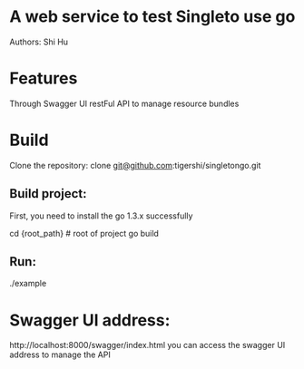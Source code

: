 # A web service to test Singleto use go
Authors: Shi Hu

#  Features

Through Swagger UI  restFul API to manage resource bundles


# Build

Clone the repository:
clone git@github.com:tigershi/singletongo.git 

## Build project:
 First, you need to install the go 1.3.x successfully

cd {root_path} # root of project
go build

## Run:
./example

# Swagger UI address:
   http://localhost:8000/swagger/index.html
   you can access the swagger UI address to manage the API

